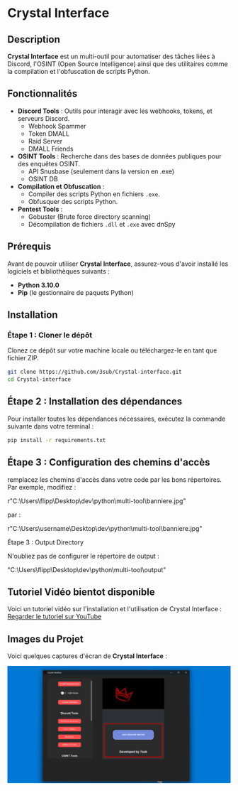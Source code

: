 # Crystal Interface

## Description

**Crystal Interface** est un multi-outil pour automatiser des tâches liées à Discord, l'OSINT (Open Source Intelligence) ainsi que des utilitaires comme la compilation et l'obfuscation de scripts Python.

## Fonctionnalités

- **Discord Tools** : Outils pour interagir avec les webhooks, tokens, et serveurs Discord.
  - Webhook Spammer
  - Token DMALL
  - Raid Server
  - DMALL Friends
- **OSINT Tools** : Recherche dans des bases de données publiques pour des enquêtes OSINT.
  - API Snusbase (seulement dans la version en .exe)
  - OSINT DB
- **Compilation et Obfuscation** :
  - Compiler des scripts Python en fichiers `.exe`.
  - Obfusquer des scripts Python.
- **Pentest Tools** :
  - Gobuster (Brute force directory scanning)
  - Décompilation de fichiers `.dll` et `.exe` avec dnSpy

## Prérequis

Avant de pouvoir utiliser **Crystal Interface**, assurez-vous d'avoir installé les logiciels et bibliothèques suivants :

- **Python 3.10.0**
- **Pip** (le gestionnaire de paquets Python)

## Installation

### Étape 1 : Cloner le dépôt

Clonez ce dépôt sur votre machine locale ou téléchargez-le en tant que fichier ZIP.

```bash
git clone https://github.com/3sub/Crystal-interface.git
cd Crystal-interface
```

## Étape 2 : Installation des dépendances

Pour installer toutes les dépendances nécessaires, exécutez la commande suivante dans votre terminal :

```bash
pip install -r requirements.txt
```

## Étape 3 : Configuration des chemins d'accès

remplacez les chemins d'accès dans votre code par les bons répertoires. Par exemple, modifiez :


r"C:\Users\flipp\Desktop\dev\python\multi-tool\banniere.jpg"

par :


r"C:\Users\username\Desktop\dev\python\multi-tool\banniere.jpg"

Étape 3 : Output Directory

N'oubliez pas de configurer le répertoire de output :


"C:\Users\flipp\Desktop\dev\python\multi-tool\output"

## Tutoriel Vidéo bientot disponible

Voici un tutoriel vidéo sur l'installation et l'utilisation de Crystal Interface :
[Regarder le tutoriel sur YouTube](https://www.youtube.com/)


## Images du Projet

Voici quelques captures d'écran de **Crystal Interface** :

![Capture d'écran 1](/capture-1.png)




